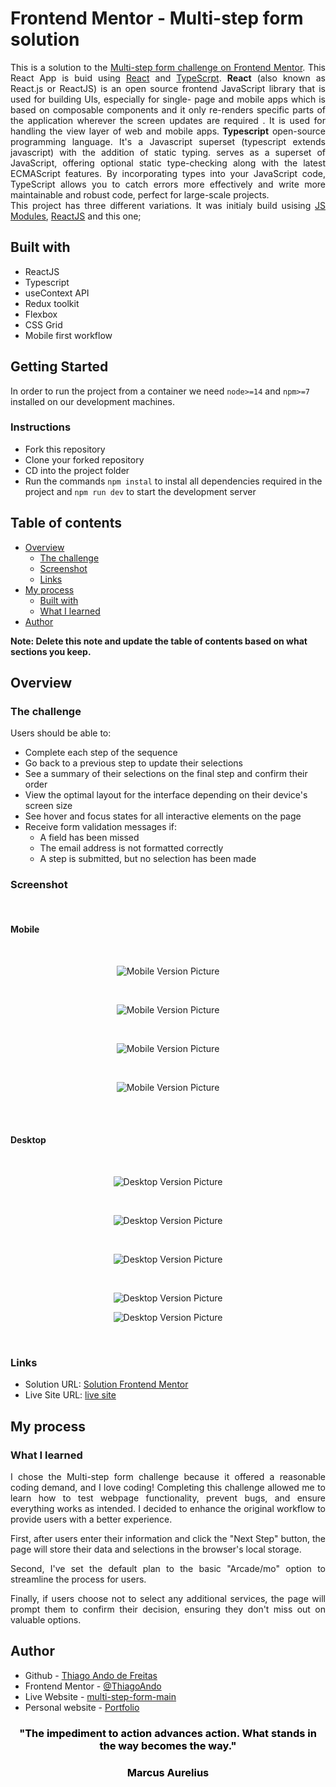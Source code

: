 # Frontend Mentor - Multi-step form solution

<div style="text-align: justify">

This is a solution to the [Multi-step form challenge on Frontend Mentor](https://www.frontendmentor.io/challenges/multistep-form-YVAnSdqQBJ). This React App is buid using [React](https://react.dev/) and [TypeScrpt](https://www.typescriptlang.org/docs/handbook/intro.html). <spam style="font-weight: bold"> React</spam> (also known as React.js or ReactJS) is an open source frontend JavaScript library that is used for building UIs, especially for single- page and mobile apps which is based on composable components
and it only re-renders specific parts of the application wherever the screen updates are required . It is used for handling the view layer of
web and mobile apps.<spam style="font-weight: bold"> Typescript</spam> open-source programming language. It's a Javascript superset (typescript extends javascript) with the addition of static typing. serves as a superset of JavaScript, offering optional static type-checking along with the latest ECMAScript features. By incorporating types into your JavaScript code, TypeScript allows you to catch errors more effectively and write more maintainable and robust code, perfect for large-scale projects.
</br>
This project has three different variations. It was initialy build usising [JS Modules](https://github.com/ThiagoAndo/multi-step-form-main), [ReactJS](https://github.com/ThiagoAndo/React-mult-step-form) and this one;

</div>

## Built with

- ReactJS
- Typescript
- useContext API
- Redux toolkit
- Flexbox
- CSS Grid
- Mobile first workflow

## Getting Started

In order to run the project from a container we need `node>=14` and `npm>=7` installed on our development machines.

### Instructions

- Fork this repository
- Clone your forked repository
- CD into the project folder
- Run the commands `npm instal` to instal all dependencies required in the project and `npm run dev` to start the development server

## Table of contents

- [Overview](#overview)
  - [The challenge](#the-challenge)
  - [Screenshot](#screenshot)
  - [Links](#links)
- [My process](#my-process)
  - [Built with](#built-with)
  - [What I learned](#what-i-learned)
- [Author](#author)

**Note: Delete this note and update the table of contents based on what sections you keep.**

## Overview

### The challenge

Users should be able to:

- Complete each step of the sequence
- Go back to a previous step to update their selections
- See a summary of their selections on the final step and confirm their order
- View the optimal layout for the interface depending on their device's screen size
- See hover and focus states for all interactive elements on the page
- Receive form validation messages if:
  - A field has been missed
  - The email address is not formatted correctly
  - A step is submitted, but no selection has been made

### Screenshot

</br>

#### Mobile

</br>
<p align="center">
    <img src="./screenshots/Mob2.PNG" alt="Mobile Version Picture">
</p>
</br>
<p align="center">
    <img src="./screenshots/Mob3.PNG" alt="Mobile Version Picture">
</p>
</br>
<p align="center">
    <img src="./screenshots/Mob4.PNG" alt="Mobile Version Picture">
</p>
</br>
<p align="center">
    <img src="./screenshots/Mob5.PNG" alt="Mobile Version Picture">
</p>
</br>
</br>

#### Desktop

</br>
<p align="center">
    <img src="./screenshots/Desk1.PNG" alt="Desktop Version Picture">
</p>
</br>
<p align="center">
    <img src="./screenshots/Desk2.PNG" alt="Desktop Version Picture">
</p>
</br>
<p align="center">
    <img src="./screenshots/Desk3.PNG" alt="Desktop Version Picture">
</p>
</br>
<p align="center">
    <img src="./screenshots/Desk4.PNG" alt="Desktop Version Picture">
</p>
<p align="center">
    <img src="./screenshots/Desk5.PNG" alt="Desktop Version Picture">
</p>
</br>

### Links

- Solution URL: [Solution Frontend Mentor](https://www.frontendmentor.io/solutions/mobilefirst-html5-css-js-wR9hS7nsf2)
- Live Site URL: [live site](https://resilient-creponne-e85869.netlify.app)

## My process

### What I learned

<div style="text-align: justify">
I chose the Multi-step form challenge because it offered a reasonable coding demand, and I love coding! Completing this challenge allowed me to learn how to test webpage functionality, prevent bugs, and ensure everything works as intended. I decided to enhance the original workflow to provide users with a better experience.

First, after users enter their information and click the "Next Step" button, the page will store their data and selections in the browser's local storage.

Second, I've set the default plan to the basic "Arcade/mo" option to streamline the process for users.

Finally, if users choose not to select any additional services, the page will prompt them to confirm their decision, ensuring they don't miss out on valuable options.

## Author

- Github - [Thiago Ando de Freitas](https://github.com/ThiagoAndo)
- Frontend Mentor - [@ThiagoAndo](https://www.frontendmentor.io/profile/ThiagoAndo)
- Live Website - [multi-step-form-main](https://resilient-creponne-e85869.netlify.app)
- Personal website - [Portfolio](https://thiago-freitas-portfolio.vercel.app/)

<div style="text-align: center" >
<h3 style="color:black;">"The impediment to action advances action. What stands in the way becomes the way."</h3>
<h3 style="color:black;">Marcus Aurelius </h3>
</div>
